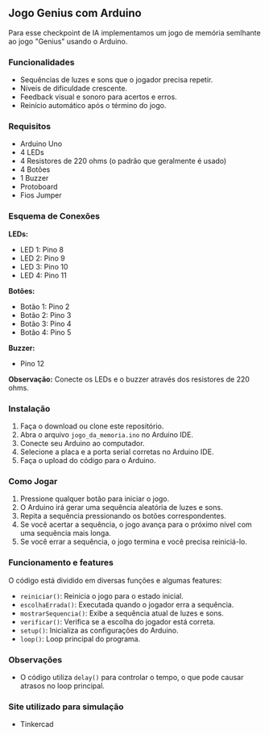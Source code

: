 ## Jogo Genius com Arduino

Para esse checkpoint de IA implementamos um jogo de memória semlhante ao jogo "Genius" usando o Arduino.

### Funcionalidades

- Sequências de luzes e sons que o jogador precisa repetir.
- Níveis de dificuldade crescente.
- Feedback visual e sonoro para acertos e erros.
- Reinício automático após o término do jogo.

### Requisitos

- Arduino Uno
- 4 LEDs
- 4 Resistores de 220 ohms (o padrão que geralmente é usado)
- 4 Botões
- 1 Buzzer
- Protoboard
- Fios Jumper

### Esquema de Conexões

**LEDs:**

- LED 1: Pino 8
- LED 2: Pino 9
- LED 3: Pino 10
- LED 4: Pino 11

**Botões:**

- Botão 1: Pino 2
- Botão 2: Pino 3
- Botão 3: Pino 4
- Botão 4: Pino 5

**Buzzer:**

- Pino 12

**Observação:** Conecte os LEDs e o buzzer através dos resistores de 220 ohms.

### Instalação

1. Faça o download ou clone este repositório.
2. Abra o arquivo `jogo_da_memoria.ino` no Arduino IDE.
3. Conecte seu Arduino ao computador.
4. Selecione a placa e a porta serial corretas no Arduino IDE.
5. Faça o upload do código para o Arduino.

### Como Jogar

1. Pressione qualquer botão para iniciar o jogo.
2. O Arduino irá gerar uma sequência aleatória de luzes e sons.
3. Repita a sequência pressionando os botões correspondentes.
4. Se você acertar a sequência, o jogo avança para o próximo nível com uma sequência mais longa.
5. Se você errar a sequência, o jogo termina e você precisa reiniciá-lo.

### Funcionamento e features

O código está dividido em diversas funções e algumas features:

- `reiniciar()`: Reinicia o jogo para o estado inicial.
- `escolhaErrada()`: Executada quando o jogador erra a sequência.
- `mostrarSequencia()`: Exibe a sequência atual de luzes e sons.
- `verificar()`: Verifica se a escolha do jogador está correta.
- `setup()`: Inicializa as configurações do Arduino.
- `loop()`: Loop principal do programa.

### Observações

- O código utiliza `delay()` para controlar o tempo, o que pode causar atrasos no loop principal.

### Site utilizado para simulação

- Tinkercad


